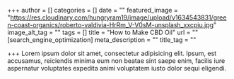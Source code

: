 +++
author = []
categories = []
date = ""
featured_image = "https://res.cloudinary.com/hungryram19/image/upload/v1634543831/green-coast-organics/roberto-valdivia-HrRm_V-V0sM-unsplash_xxcpiu.jpg"
image_alt_tag = ""
tags = []
title = "How to Make CBD Oil"
url = ""
[search_engine_optimization]
meta_description = ""
title_tag = ""

+++
Lorem ipsum dolor sit amet, consectetur adipisicing elit. Ipsum, est accusamus, reiciendis minima eum non beatae sint saepe enim, facilis iure aspernatur voluptates expedita animi voluptatem iusto dolor sequi eligendi.